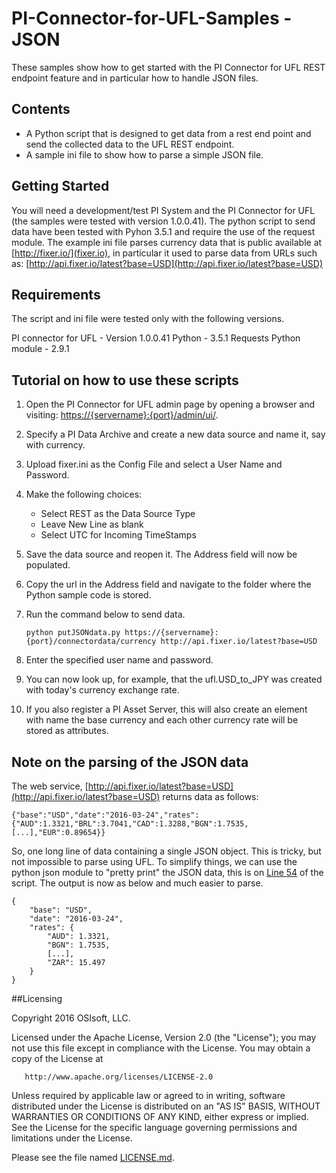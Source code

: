 # PI-Connector-for-UFL-Samples - JSON

These samples show how to get started with the PI Connector for UFL REST endpoint feature and in particular how to handle JSON files.

## Contents

* A Python script that is designed to get data from a rest end point and send the collected data to the UFL REST endpoint.
* A sample ini file to show how to parse a simple JSON file.

## Getting Started

You will need a development/test PI System and the PI Connector for UFL (the samples were tested with version 1.0.0.41).
The python script to send data have been tested with Pyhon 3.5.1 and require the use of the request module.
The example ini file parses currency data that is public available at [http://fixer.io/](fixer.io), in particular it used to parse data from URLs such as: 
[http://api.fixer.io/latest?base=USD](http://api.fixer.io/latest?base=USD)


## Requirements
The script and ini file were tested only with the following versions.

PI connector for UFL - Version 1.0.0.41
Python - 3.5.1
Requests Python module - 2.9.1

## Tutorial on how to use these scripts

1. Open the PI Connector for UFL admin page by opening a browser and visiting: [https://{servername}:{port}/admin/ui/](https://{servername}:{port}/admin/ui/).
2. Specify a PI Data Archive and create a new data source and name it, say with currency.
3. Upload fixer.ini as the Config File and select a User Name and Password.
4. Make the following choices:
    * Select REST as the Data Source Type
    * Leave New Line as blank
    * Select UTC for Incoming TimeStamps
5. Save the data source and reopen it. The Address field will now be populated.
6. Copy the url in the Address field and navigate to the folder where the Python sample code is stored.
7. Run the command below to send data.

    `python putJSONdata.py https://{servername}:{port}/connectordata/currency http://api.fixer.io/latest?base=USD`
7. Enter the specified user name and password.
8. You can now look up, for example, that the ufl.USD_to_JPY was created with today's currency exchange rate.
9. If you also register a PI Asset Server, this will also create an element with name the base currency and each other currency rate will be stored as attributes.


## Note on the parsing of the JSON data

The web service, [http://api.fixer.io/latest?base=USD](http://api.fixer.io/latest?base=USD) returns data as follows:

    {"base":"USD","date":"2016-03-24","rates":{"AUD":1.3321,"BRL":3.7041,"CAD":1.3288,"BGN":1.7535,[...],"EUR":0.89654}}

So, one long line of data containing a single JSON object. This is tricky, but not impossible to parse using UFL. To simplify things, we can use the python json module to "pretty print" the JSON data, this is on [Line 54](https://github.com/osisoft/PI-Connector-for-UFL-Samples/blob/master/JSON/Currency/putJSONdata.py#L69) of the script. The output is now as below and much easier to parse.

    {
        "base": "USD",
        "date": "2016-03-24",
        "rates": {
            "AUD": 1.3321,
            "BGN": 1.7535,
            [...],
            "ZAR": 15.497
        }
    }


##Licensing

Copyright 2016 OSIsoft, LLC.

   Licensed under the Apache License, Version 2.0 (the "License");
   you may not use this file except in compliance with the License.
   You may obtain a copy of the License at

       http://www.apache.org/licenses/LICENSE-2.0

   Unless required by applicable law or agreed to in writing, software
   distributed under the License is distributed on an "AS IS" BASIS,
   WITHOUT WARRANTIES OR CONDITIONS OF ANY KIND, either express or implied.
   See the License for the specific language governing permissions and
   limitations under the License.
   
Please see the file named [LICENSE.md](LICENSE.md).
